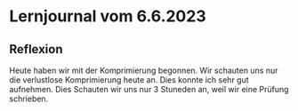 # Lernjournal vom 6.6.2023

## Reflexion

Heute haben wir mit der Komprimierung begonnen. Wir schauten uns nur die verlustlose Komprimierung heute an. Dies konnte ich sehr gut aufnehmen. Dies Schauten wir uns nur 3 Stuneden an, weil wir eine Prüfung schrieben.